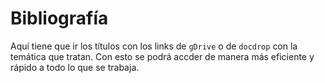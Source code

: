 # Bibliografía
Aquí tiene que ir los títulos con los links de `gDrive` o de `docdrop` con la temática que tratan.
Con esto se podrá accder de manera más eficiente y rápido a todo lo que se trabaja.

<!--
Ejemplo:
## Uso de github organizations

- [Documentación oficial](https://docs.github.com/en/organizations/collaborating-with-groups-in-organizations/about-organizations)
-->
